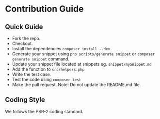 # Contribution Guide

## Quick Guide
- Fork the repo.
- Checkout.
- Install the dependencies `composer install --dev`
- Generate your snippet using `php scripts/generate snippet` or `composer generate snippet` command.
- Update your snippet file located at snippets eg. `snippet/mySnippet.md`
- Add the function to `src/helpers.php`
- Write the test case.
- Test the code using `composer test`
- Make the pull request.
Note: Do not update the README.md file.

## Coding Style
We follows the PSR-2 coding standard.

